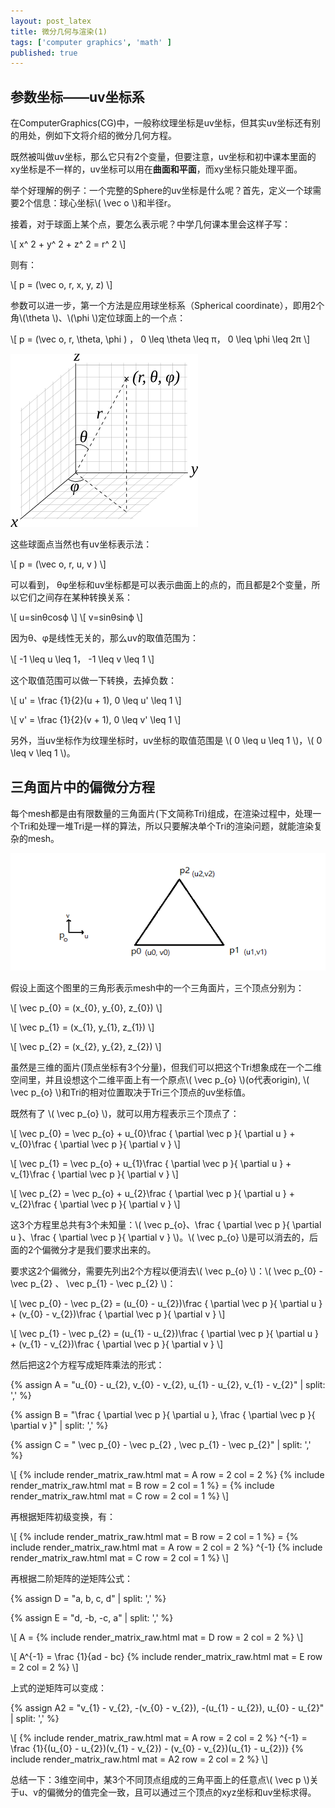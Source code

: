```yaml
---
layout: post_latex
title: 微分几何与渲染(1)
tags: ['computer graphics', 'math' ]
published: true
---
```


<!--more-->

## 参数坐标——uv坐标系

在ComputerGraphics(CG)中，一般称纹理坐标是uv坐标，但其实uv坐标还有别的用处，例如下文将介绍的微分几何方程。

既然被叫做uv坐标，那么它只有2个变量，但要注意，uv坐标和初中课本里面的xy坐标是不一样的，uv坐标可以用在**曲面和平面**，而xy坐标只能处理平面。


举个好理解的例子：一个完整的Sphere的uv坐标是什么呢？首先，定义一个球需要2个信息：球心坐标\\( \\vec o \\)和半径r。

接着，对于球面上某个点，要怎么表示呢？中学几何课本里会这样子写：

\\[ x\^ 2 + y\^ 2 + z\^ 2 = r\^ 2  \\]

则有：

\\[ p = (\\vec o, r, x, y, z) \\]

参数可以进一步，第一个方法是应用球坐标系（Spherical coordinate），即用2个角\\(\\theta \\)、\\(\\phi \\)定位球面上的一个点：

\\[ p = (\\vec o, r, \\theta, \\phi ) ， 0 \\leq \\theta \\leq π， 0 \\leq \\phi \\leq 2π  \\]

![1.png](/images/2017.3/1.png)

这些球面点当然也有uv坐标表示法：

\\[ p = (\\vec o, r, u, v ) \\]

可以看到， θφ坐标和uv坐标都是可以表示曲面上的点的，而且都是2个变量，所以它们之间存在某种转换关系：

\\[ u=sinθcosϕ \\]
\\[ v=sinθsinϕ \\]

因为θ、φ是线性无关的，那么uv的取值范围为：

 \\[ -1 \\leq u \\leq 1， -1 \\leq v \\leq 1 \\]

 这个取值范围可以做一下转换，去掉负数：

 \\[ u' = \\frac \{1\}\{2\}(u + 1),   0 \\leq u' \\leq 1 \\]

 \\[ v' = \\frac \{1\}\{2\}(v + 1),   0 \\leq v' \\leq 1 \\]

另外，当uv坐标作为纹理坐标时，uv坐标的取值范围是 \\( 0 \\leq u \\leq 1 \\)，\\( 0 \\leq v \\leq 1 \\)。


## 三角面片中的偏微分方程

每个mesh都是由有限数量的三角面片(下文简称Tri)组成，在渲染过程中，处理一个Tri和处理一堆Tri是一样的算法，所以只要解决单个Tri的渲染问题，就能渲染复杂的mesh。

![3.png](/images/2017.3/3.png)

假设上面这个图里的三角形表示mesh中的一个三角面片，三个顶点分别为：

\\[ \\vec p\_\{0\} = (x\_\{0\}, y\_\{0\}, z\_\{0\}) \\]

\\[ \\vec p\_\{1\} = (x\_\{1\}, y\_\{1\}, z\_\{1\}) \\]

\\[ \\vec p\_\{2\} = (x\_\{2\}, y\_\{2\}, z\_\{2\}) \\]

虽然是三维的面片(顶点坐标有3个分量)，但我们可以把这个Tri想象成在一个二维空间里，并且设想这个二维平面上有一个原点\\( \\vec p\_\{o\} \\)(o代表origin), \\( \\vec p\_\{o\} \\)和Tri的相对位置取决于Tri三个顶点的uv坐标值。

既然有了 \\( \\vec p\_\{o\} \\)，就可以用方程表示三个顶点了：

\\[ \\vec p\_\{0\} = \\vec p\_\{o\} + u\_\{0\}\\frac \{ \\partial \\vec p \}\{ \\partial u \} + v\_\{0\}\\frac \{ \\partial \\vec p \}\{ \\partial v \} \\]

\\[ \\vec p\_\{1\} = \\vec p\_\{o\} + u\_\{1\}\\frac \{ \\partial \\vec p \}\{ \\partial u \} + v\_\{1\}\\frac \{ \\partial \\vec p \}\{ \\partial v \} \\]

\\[ \\vec p\_\{2\} = \\vec p\_\{o\} + u\_\{2\}\\frac \{ \\partial \\vec p \}\{ \\partial u \} + v\_\{2\}\\frac \{ \\partial \\vec p \}\{ \\partial v \} \\]

这3个方程里总共有3个未知量：\\( \\vec p\_\{o\}、\\frac \{ \\partial \\vec p \}\{ \\partial u \}、\\frac \{ \\partial \\vec p \}\{ \\partial v \} \\)。\\( \\vec p\_\{o\} \\)是可以消去的，后面的2个偏微分才是我们要求出来的。

要求这2个偏微分，需要先列出2个方程以便消去\\( \\vec p\_\{o\} \\)：\\( \\vec p\_\{0\} - \\vec p\_\{2\} 、 \\vec p\_\{1\} - \\vec p\_\{2\} \\)：

\\[ \\vec p\_\{0\} - \\vec p\_\{2\} = (u\_\{0\} - u\_\{2\})\\frac \{ \\partial \\vec p \}\{ \\partial u \} +  (v\_\{0\} - v\_\{2\})\\frac \{ \\partial \\vec p \}\{ \\partial v \} \\]


\\[ \\vec p\_\{1\} - \\vec p\_\{2\} = (u\_\{1\} - u\_\{2\})\\frac \{ \\partial \\vec p \}\{ \\partial u \} +  (v\_\{1\} - v\_\{2\})\\frac \{ \\partial \\vec p \}\{ \\partial v \} \\]

然后把这2个方程写成矩阵乘法的形式：


{% assign A =  "u\_\{0\} - u\_\{2\},  v\_\{0\} - v\_\{2\},  u\_\{1\} - u\_\{2\},  v\_\{1\} - v\_\{2\}" | split: ',' %}


{% assign B =  "\\frac \{ \\partial \\vec p \}\{ \\partial u \},  \\frac \{ \\partial \\vec p \}\{ \\partial v \}" | split: ',' %}

{% assign C =  " \\vec p\_\{0\} - \\vec p\_\{2\} ,  \\vec p\_\{1\} - \\vec p\_\{2\}" | split: ',' %}

\\[ {% include render_matrix_raw.html mat = A  row = 2 col = 2 %} {% include render_matrix_raw.html mat = B  row = 2 col = 1 %} = {% include render_matrix_raw.html mat = C  row = 2 col = 1 %} \\]

再根据矩阵初级变换，有：

\\[ {% include render_matrix_raw.html mat = B  row = 2 col = 1 %} = {% include render_matrix_raw.html mat = A  row = 2 col = 2 %} \^\{-1\} {% include render_matrix_raw.html mat = C  row = 2 col = 1 %} \\]

再根据二阶矩阵的逆矩阵公式：

{% assign D =  "a, b, c, d" | split: ',' %}

{% assign E =  "d, -b, -c, a" | split: ',' %}

\\[ A = {% include render_matrix_raw.html mat = D row = 2 col = 2 %} \\]

\\[ A\^\{-1\} = \\frac \{1\}\{ad - bc\} {% include render_matrix_raw.html mat = E row = 2 col = 2 %} \\]

上式的逆矩阵可以变成：

{% assign A2 =  "v\_\{1\} - v\_\{2\}, -(v\_\{0\} - v\_\{2\}), -(u\_\{1\} - u\_\{2\}), u\_\{0\} - u\_\{2\}" | split: ',' %}

\\[ {% include render_matrix_raw.html mat = A  row = 2 col = 2 %} \^\{-1\} = \\frac \{1\}\{(u\_\{0\} - u\_\{2\})(v\_\{1\} - v\_\{2\}) - (v\_\{0\} - v\_\{2\})(u\_\{1\} - u\_\{2\})\}  {% include render_matrix_raw.html mat = A2  row = 2 col = 2 %} \\]


总结一下：3维空间中，某3个不同顶点组成的三角平面上的任意点\\( \\vec p \\)关于u、v的偏微分的值完全一致，且可以通过三个顶点的xyz坐标和uv坐标求得。
